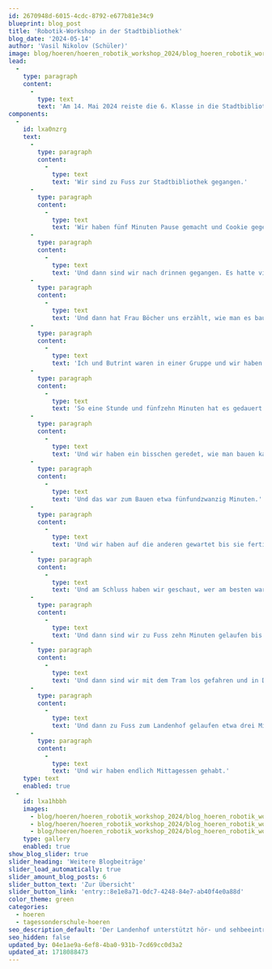 ```yaml
---
id: 2670948d-6015-4cdc-8792-e677b81e34c9
blueprint: blog_post
title: 'Robotik-Workshop in der Stadtbibliothek'
blog_date: '2024-05-14'
author: 'Vasil Nikolov (Schüler)'
image: blog/hoeren/hoeren_robotik_workshop_2024/blog_hoeren_robotik_workshop_2024-01.jpeg
lead:
  -
    type: paragraph
    content:
      -
        type: text
        text: 'Am 14. Mai 2024 reiste die 6. Klasse in die Stadtbibliothek Aarau, um dort zu lernen, wie man einfache Roboter baut. Vasil hat einen kurzen Bericht dazu verfasst: '
components:
  -
    id: lxa0nzrg
    text:
      -
        type: paragraph
        content:
          -
            type: text
            text: 'Wir sind zu Fuss zur Stadtbibliothek gegangen.'
      -
        type: paragraph
        content:
          -
            type: text
            text: 'Wir haben fünf Minuten Pause gemacht und Cookie gegessen.'
      -
        type: paragraph
        content:
          -
            type: text
            text: 'Und dann sind wir nach drinnen gegangen. Es hatte viele Filme und Bücher und Zeitungen.'
      -
        type: paragraph
        content:
          -
            type: text
            text: 'Und dann hat Frau Böcher uns erzählt, wie man es baut.'
      -
        type: paragraph
        content:
          -
            type: text
            text: 'Ich und Butrint waren in einer Gruppe und wir haben einen Roboter gebaut.'
      -
        type: paragraph
        content:
          -
            type: text
            text: 'So eine Stunde und fünfzehn Minuten hat es gedauert.'
      -
        type: paragraph
        content:
          -
            type: text
            text: 'Und wir haben ein bisschen geredet, wie man bauen kann mit Butrint.'
      -
        type: paragraph
        content:
          -
            type: text
            text: 'Und das war zum Bauen etwa fünfundzwanzig Minuten.'
      -
        type: paragraph
        content:
          -
            type: text
            text: 'Und wir haben auf die anderen gewartet bis sie fertig sind.'
      -
        type: paragraph
        content:
          -
            type: text
            text: 'Und am Schluss haben wir geschaut, wer am besten war und Timo und David hatten die besten Roboter.'
      -
        type: paragraph
        content:
          -
            type: text
            text: 'Und dann sind wir zu Fuss zehn Minuten gelaufen bis zum Bahnhof Aarau.'
      -
        type: paragraph
        content:
          -
            type: text
            text: 'Und dann sind wir mit dem Tram los gefahren und in Distelberg ausgestiegen.'
      -
        type: paragraph
        content:
          -
            type: text
            text: 'Und dann zu Fuss zum Landenhof gelaufen etwa drei Minuten.'
      -
        type: paragraph
        content:
          -
            type: text
            text: 'Und wir haben endlich Mittagessen gehabt.'
    type: text
    enabled: true
  -
    id: lxa1hbbh
    images:
      - blog/hoeren/hoeren_robotik_workshop_2024/blog_hoeren_robotik_workshop_2024-02.jpeg
      - blog/hoeren/hoeren_robotik_workshop_2024/blog_hoeren_robotik_workshop_2024-front.jpeg
      - blog/hoeren/hoeren_robotik_workshop_2024/blog_hoeren_robotik_workshop_2024-01.jpeg
    type: gallery
    enabled: true
show_blog_slider: true
slider_heading: 'Weitere Blogbeiträge'
slider_load_automatically: true
slider_amount_blog_posts: 6
slider_button_text: 'Zur Übersicht'
slider_button_link: 'entry::8e1e8a71-0dc7-4248-84e7-ab40f4e0a88d'
color_theme: green
categories:
  - hoeren
  - tagessonderschule-hoeren
seo_description_default: 'Der Landenhof unterstützt hör- und sehbeeinträchtigte Kinder & Jugendliche in ihrem selbstbestimmten Leben durch Förderung ihrer Fähigkeiten & Entwicklung'
seo_hidden: false
updated_by: 04e1ae9a-6ef8-4ba0-931b-7cd69cc0d3a2
updated_at: 1718088473
---
```

